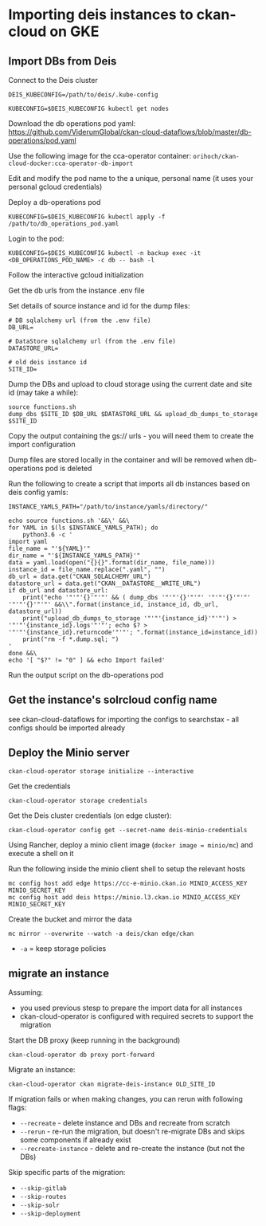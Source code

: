 # Importing deis instances to ckan-cloud on GKE

## Import DBs from Deis

Connect to the Deis cluster

```
DEIS_KUBECONFIG=/path/to/deis/.kube-config

KUBECONFIG=$DEIS_KUBECONFIG kubectl get nodes
```

Download the db operations pod yaml: https://github.com/ViderumGlobal/ckan-cloud-dataflows/blob/master/db-operations/pod.yaml

Use the following image for the cca-operator container: `orihoch/ckan-cloud-docker:cca-operator-db-import`

Edit and modify the pod name to the a unique, personal name (it uses your personal gcloud credentials)

Deploy a db-operations pod

```
KUBECONFIG=$DEIS_KUBECONFIG kubectl apply -f /path/to/db_operations_pod.yaml
```

Login to the pod:

```
KUBECONFIG=$DEIS_KUBECONFIG kubectl -n backup exec -it <DB_OPERATIONS_POD_NAME> -c db -- bash -l
```

Follow the interactive gcloud initialization

Get the db urls from the instance .env file

Set details of source instance and id for the dump files:

```
# DB sqlalchemy url (from the .env file)
DB_URL=

# DataStore sqlalchemy url (from the .env file)
DATASTORE_URL=

# old deis instance id
SITE_ID=
```

Dump the DBs and upload to cloud storage using the current date and site id (may take a while):

```
source functions.sh
dump_dbs $SITE_ID $DB_URL $DATASTORE_URL && upload_db_dumps_to_storage $SITE_ID
```

Copy the output containing the gs:// urls - you will need them to create the import configuration

Dump files are stored locally in the container and will be removed when db-operations pod is deleted

Run the following to create a script that imports all db instances based on deis config yamls:

```
INSTANCE_YAMLS_PATH="/path/to/instance/yamls/directory/"

echo source functions.sh '&&\' &&\
for YAML in $(ls $INSTANCE_YAMLS_PATH); do
    python3.6 -c '
import yaml
file_name = "'${YAML}'"
dir_name = "'${INSTANCE_YAMLS_PATH}'"
data = yaml.load(open("{}{}".format(dir_name, file_name)))
instance_id = file_name.replace(".yaml", "")
db_url = data.get("CKAN_SQLALCHEMY_URL")
datastore_url = data.get("CKAN__DATASTORE__WRITE_URL")
if db_url and datastore_url:
    print("echo '"'"'{}'"'"' && ( dump_dbs '"'"'{}'"'"' '"'"'{}'"'"' '"'"'{}'"'"' &&\\".format(instance_id, instance_id, db_url, datastore_url))
    print("upload_db_dumps_to_storage '"'"'{instance_id}'"'"') > '"'"'{instance_id}.logs'"'"'; echo $? > '"'"'{instance_id}.returncode'"'"'; ".format(instance_id=instance_id))
    print("rm -f *.dump.sql; ")
'
done &&\
echo '[ "$?" != "0" ] && echo Import failed'
```

Run the output script on the db-operations pod

## Get the instance's solrcloud config name

see ckan-cloud-dataflows for importing the configs to searchstax - all configs should be imported already

## Deploy the Minio server

```
ckan-cloud-operator storage initialize --interactive
```

Get the credentials

```
ckan-cloud-operator storage credentials
```

Get the Deis cluster credentials (on edge cluster):

```
ckan-cloud-operator config get --secret-name deis-minio-credentials
```

Using Rancher, deploy a minio client image (`docker image = minio/mc`) and execute a shell on it

Run the following inside the minio client shell to setup the relevant hosts

```
mc config host add edge https://cc-e-minio.ckan.io MINIO_ACCESS_KEY MINIO_SECRET_KEY
mc config host add deis https://minio.l3.ckan.io MINIO_ACCESS_KEY MINIO_SECRET_KEY
```

Create the bucket and mirror the data

```
mc mirror --overwrite --watch -a deis/ckan edge/ckan
```

* `-a` = keep storage policies


## migrate an instance

Assuming:

* you used previous stesp to prepare the import data for all instances
* ckan-cloud-operator is configured with required secrets to support the migration

Start the DB proxy (keep running in the background)

```
ckan-cloud-operator db proxy port-forward
```

Migrate an instance:

```
ckan-cloud-operator ckan migrate-deis-instance OLD_SITE_ID
```

If migration fails or when making changes, you can rerun with following flags:

* `--recreate` - delete instance and DBs and recreate from scratch
* `--rerun` - re-run the migration, but doesn't re-migrate DBs and skips some components if already exist
* `--recreate-instance` - delete and re-create the instance (but not the DBs)

Skip specific parts of the migration:

* `--skip-gitlab`
* `--skip-routes`
* `--skip-solr`
* `--skip-deployment`
